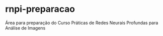 # rnpi-preparacao
Área para preparação do Curso Práticas de Redes Neurais Profundas para Análise de Imagens
